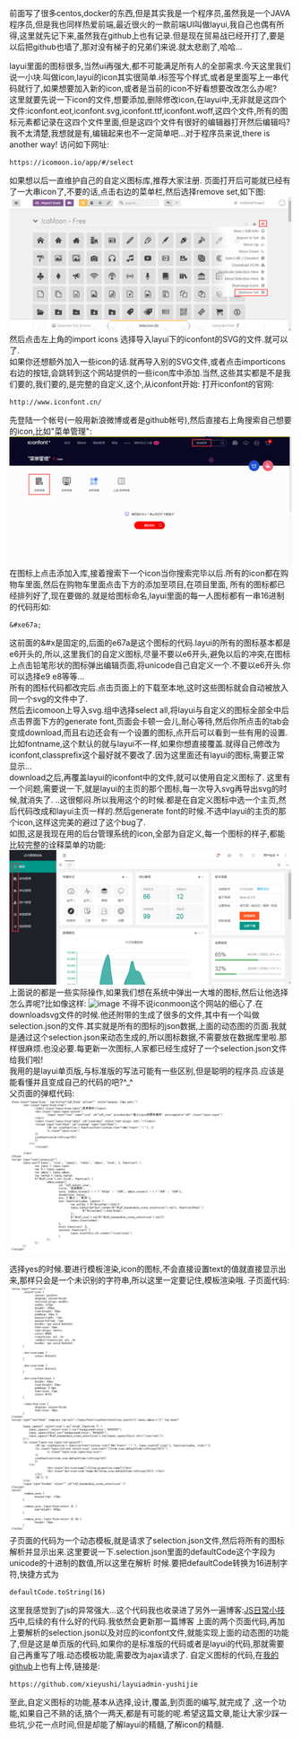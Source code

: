 前面写了很多centos,docker的东西,但是其实我是一个程序员,虽然我是一个JAVA程序员,但是我也同样热爱前端,最近很火的一款前端UI叫做layui,我自己也偶有所得,这里就先记下来,<!-- more -->虽然我在github上也有记录.但是现在贸易战已经开打了,要是以后把github也墙了,那对没有梯子的兄弟们来说.就太悲剧了,哈哈...  

layui里面的图标很多,当然ui再强大,都不可能满足所有人的全部需求.今天这里我们说一小块.叫做icon,layui的icon其实很简单.i标签写个样式,或者是里面写上一串代码就行了,如果想要加入新的icon,或者是当前的icon不好看想要改改怎么办呢?  
这里就要先说一下icon的文件,想要添加,删除修改icon,在layui中,无非就是这四个文件:iconfont.eot,iconfont.svg,iconfont.ttf,iconfont.woff,这四个文件,所有的图标元素都记录在这四个文件里面,但是这四个文件有很好的编辑器打开然后编辑吗?我不太清楚,我想就是有,编辑起来也不一定简单吧...对于程序员来说,there is another way!
访问如下网址:
```  
https://icomoon.io/app/#/select  
```
如果想以后一直维护自己的自定义图标库,推荐大家注册.
页面打开后可能就已经有了一大串icon了,不要的话,点击右边的菜单栏,然后选择remove set,如下图:
![image](https://raw.githubusercontent.com/xieyushi/blog/master/blogimg/blogimg16.png)  
然后点击左上角的import icons 选择导入layui下的iconfont的SVG的文件.就可以了.  
如果你还想额外加入一些icon的话.就再导入别的SVG文件,或者点击importicons 右边的按钮,会跳转到这个网站提供的一些icon库中添加.当然,这些其实都是不是我们要的,我们要的,是完整的自定义,这个,从iconfont开始:
打开iconfont的官网:  
```  
http://www.iconfont.cn/  
```  
先登陆一个帐号(一般用新浪微博或者是github帐号),然后直接右上角搜索自己想要的icon,比如"菜单管理":  
![image](https://raw.githubusercontent.com/xieyushi/blog/master/blogimg/blogimg17.png)   
在图标上点击添加入库,接着搜索下一个icon当你搜索完毕以后.所有的icon都在购物车里面,然后在购物车里面点击下方的添加至项目,在项目里面, 所有的图标都已经排列好了,现在要做的.就是给图标命名,layui里面的每一人图标都有一串16进制的代码形如:
```  
&#xe67a;
```  
这前面的&#x是固定的,后面的e67a是这个图标的代码.layui的所有的图标基本都是e6开头的,所以,这里我们的自定义图标,尽量不要以e6开头,避免以后的冲突,在图标上点击铅笔形状的图标弹出编辑页面,将unicode自己自定义一个.不要以e6开头.你可以选择e9 e8等等...  
所有的图标代码都改完后.点击页面上的下载至本地,这时这些图标就会自动被放入同一个svg的文件中了.  
然后去icomoon上导入svg.组中选择select all,将layui与自定义的图标全部全中后点击界面下方的generate font,页面会卡顿一会儿,耐心等待,然后你所点击的tab会变成download,而且右边还会有一个设置的图标,点开后可以看到一些有用的设置.比如fontname,这个默认的就与layui不一样,如果你想直接覆盖.就得自己修改为iconfont,classprefix这个最好就不要改了.因为这里面还有layui的图标,需要正常显示...  
download之后,再覆盖layui的iconfont中的文件,就可以使用自定义图标了.
这里有一个问题,需要说一下,就是layui的主页的那个图标,每一次导入svg再导出svg的时候,就消失了. ..这很郁闷.所以我用这个的时候.都是在自定义图标中选一个主页,然后代码改成和layui主页一样的.然后generate font的时候.不选中layui的主页的那个icon,这样这完美的避过了这个bug了.  
如图,这是我现在用的后台管理系统的icon,全部为自定义,每一个图标的样子,都能比较完整的诠释菜单的功能:
![image](https://raw.githubusercontent.com/xieyushi/blog/master/blogimg/blogimg18.png)   
上面说的都是一些实际操作,如果我们想在系统中弹出一大堆的图标,然后让他选择怎么弄呢?比如像这样:
![image](https://gitee.com/75754567/blog/raw/master/blogimg/bloggif1.gif) 
不得不说iconmoon这个网站的细心了.在downloadsvg文件的时候.他还附带的生成了很多的文件,其中有一个叫做selection.json的文件.其实就是所有的图标的json数据,上面的动态图的页面.我就是通过这个selection.json来动态生成的,所以图标数据,不需要放在数据库里啦.那样很麻烦.也没必要.每更新一次图标,人家都已经生成好了一个selection.json文件给我们啦!  
我用的是layui单页版,与标准版的写法可能有一些区别,但是聪明的程序员.应该是能看懂并且变成自己的代码的吧?^_^  
父页面的弹框代码:
![image](https://raw.githubusercontent.com/xieyushi/blog/master/blogimg/blogimg19.png)   

选择yes的时候.要进行模板渲染,icon的图标,不会直接设置text的值就直接显示出来,那样只会是一个未识别的字符串,所以这里一定要记住,模板渲染哦.
子页面代码:
![image](https://raw.githubusercontent.com/xieyushi/blog/master/blogimg/blogimg20.png) 
子页面的代码为一个动态模板,就是请求了selection.json文件,然后将所有的图标解析并显示出来.这里要说一下.selection.json里面的defaultCode这个字段为unicode的十进制的数值,所以这里在解析 时候.要把defaultCode转换为16进制字符,快捷方式为
```  
defaultCode.toString(16)
```  
这里我感觉到了js的异常强大...这个代码我也收录进了另外一遍博客:[JS日常小技巧](http://web.coder666.cn:18080/2018/06/20/blog5/)中,后续的有什么好的代码.我依然会更新那一篇博客
上面的两个页面代码,再加上要解析的selection.json以及对应的iconfont文件,就能实现上面的动态图的功能了,但是这是单页版的代码,如果你的是标准版的代码或者是layui的代码,那就需要自己再重写了哦.动态模板功能,需要改为ajax请求了.
自定义图标的代码,在[我的github](https://github.com/xieyushi/layuiadmin-yushijie)上也有上传,链接是:
```  
https://github.com/xieyushi/layuiadmin-yushijie  
```  
至此,自定义图标的功能,基本从选择,设计,覆盖,到页面的编写,就完成了 ,这一个功能,如果自己不熟的话,搞个一两天,都是有可能的呢.希望这篇文章,能让大家少踩一些坑,少花一点时间,但是却能了解layui的精髓,了解icon的精髓.